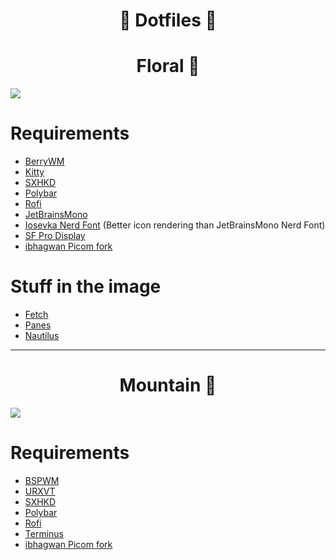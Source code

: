 <h1 align="center"> 🌸 Dotfiles 🌸 <h1>
  
<h1 align="center"> Floral 🌷  </h1>
  

![](Floral/src/1.png)
  
# Requirements
- [BerryWM](https://berrywm.org/)
- [Kitty](https://sw.kovidgoyal.net/kitty/)
- [SXHKD](https://github.com/baskerville/sxhkd)
- [Polybar](https://github.com/polybar/polybar)
- [Rofi](https://github.com/davatorium/rofi) 
- [JetBrainsMono](https://www.jetbrains.com/lp/mono/)
- [Iosevka Nerd Font](https://github.com/ryanoasis/nerd-fonts/tree/master/patched-fonts/Iosevka) (Better icon rendering than JetBrainsMono Nerd Font)
- [SF Pro Display](https://github.com/sahibjotsaggu/San-Francisco-Pro-Fonts)
- [ibhagwan Picom fork](https://github.com/ibhagwan/picom)
  
# Stuff in the image
- [Fetch](https://github.com/smartsyncing/dotfiles/blob/main/zsh/autostart)
- [Panes](https://github.com/stark/Color-Scripts/blob/master/color-scripts/panes)
- [Nautilus](https://github.com/GNOME/nautilus)

---
<h1 align="center"> Mountain 🗻 </h1>


![](Mountain/src/mountain.png)

# Requirements
- [BSPWM](https://github.com/baskerville/bspwm)
- [URXVT](https://sw.kovidgoyal.net/kitty/)
- [SXHKD](https://github.com/baskerville/sxhkd)
- [Polybar](https://github.com/polybar/polybar)
- [Rofi](https://github.com/davatorium/rofi)
- [Terminus](http://terminus-font.sourceforge.net/)
- [ibhagwan Picom fork](https://github.com/ibhagwan/picom)
  
